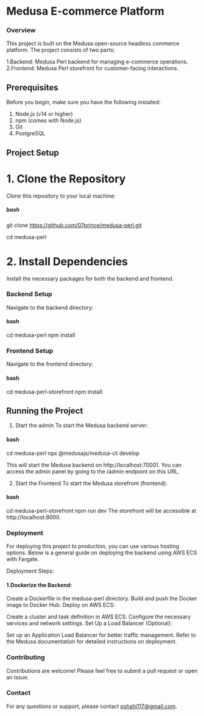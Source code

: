 # Medusa E-commerce Platform
### Overview
This project is built on the Medusa open-source headless commerce platform. The project consists of two parts:

1.Backend: Medusa Perl backend for managing e-commerce operations.
2.Frontend: Medusa Perl storefront for customer-facing interactions.

## Prerequisites
Before you begin, make sure you have the following installed:

1. Node.js (v14 or higher)
2. npm (comes with Node.js)
3. Git
4. PostgreSQL

## Project Setup
 # 1. Clone the Repository
Clone this repository to your local machine:

##### bash

git clone https://github.com/07prince/medusa-perl.git

cd medusa-perl


  # 2. Install Dependencies
Install the necessary packages for both the backend and frontend.

### Backend Setup
Navigate to the backend directory:

#### bash
cd medusa-perl
npm install
### Frontend Setup
Navigate to the frontend directory:

#### bash

cd medusa-perl-storefront
npm install

## Running the Project
1. Start the admin
To start the Medusa backend server:

#### bash

cd medusa-perl
npx @medusajs/medusa-cli develop

This will start the Medusa backend on http://localhost:70001. You can access the admin panel by going to the /admin endpoint on this URL.

2. Start the Frontend
To start the Medusa storefront (frontend):

#### bash

cd medusa-perl-storefront
npm run dev
The storefront will be accessible at http://localhost:8000.

### Deployment
For deploying this project to production, you can use various hosting options. Below is a general guide on deploying the backend using AWS ECS with Fargate.

Deployment Steps:
#### 1.Dockerize the Backend:

Create a Dockerfile in the medusa-perl directory.
Build and push the Docker image to Docker Hub.
Deploy on AWS ECS:

Create a cluster and task definition in AWS ECS.
Configure the necessary services and network settings.
Set Up a Load Balancer (Optional):

Set up an Application Load Balancer for better traffic management.
Refer to the Medusa documentation for detailed instructions on deployment.

### Contributing
Contributions are welcome! Please feel free to submit a pull request or open an issue.


### Contact
For any questions or support, please contact pshahi117@gmail.com.

